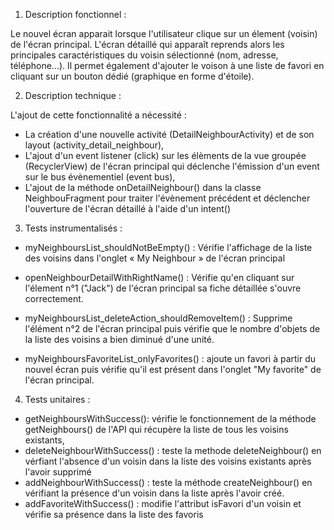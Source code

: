 


1. Description fonctionnel :

Le nouvel écran apparait lorsque l'utilisateur clique sur un élement (voisin) de l'écran principal.
L'écran détaillé qui apparaît reprends alors les principales caractéristiques du voisin sélectionné (nom, adresse, téléphone...). Il permet également d'ajouter le voison à une liste de favori en cliquant sur un bouton dédié (graphique en forme d'étoile).

2. Description technique : 

L'ajout de cette fonctionnalité a nécessité : 

- La création d'une nouvelle activité (DetailNeighbourActivity) et de son layout (activity_detail_neighbour),
- L'ajout d'un event listener (click) sur les élèments de la vue groupée (RecyclerView) de l'écran principal qui déclenche l'émission d'un event sur le bus évènementiel (event bus),
- L'ajout de la méthode onDetailNeighbour() dans la classe NeighbouFragment pour traiter l'évènement précédent et déclencher l'ouverture de l'écran détaillé à l'aide d'un intent()


3. Tests instrumentalisés : 

- myNeighboursList_shouldNotBeEmpty() : Vérifie l'affichage de la liste des voisins dans l'onglet « My Neighbour » de l'écran principal

- openNeighbourDetailWithRightName() : Vérifie qu'en cliquant sur l'élement n°1 ("Jack") de l'écran principal sa fiche détaillée s'ouvre correctement.

- myNeighboursList_deleteAction_shouldRemoveItem() : Supprime l'élément n°2 de l'écran principal puis vérifie que le nombre d'objets de la liste des voisins a bien diminué d'une unité.

- myNeighboursFavoriteList_onlyFavorites() : ajoute un favori à partir du nouvel écran puis vérifie qu'il est présent dans l'onglet "My favorite" de l'écran principal.

4. Tests unitaires : 

- getNeighboursWithSuccess(): vérifie le fonctionnement de la méthode getNeighbours()  de l'API qui récupère la liste de tous les voisins existants,
- deleteNeighbourWithSuccess() : teste la methode deleteNeighbour() en vérfiant l'absence d'un voisin dans la liste des voisins existants après l'avoir supprimé
- addNeighbourWithSuccess() : teste la méthode createNeighbour() en vérifiant la présence d'un voisin dans la liste après l'avoir créé.
- addFavoriteWithSuccess() : modifie l'attribut isFavori d'un voisin et vérifie sa présence dans la liste des favoris
